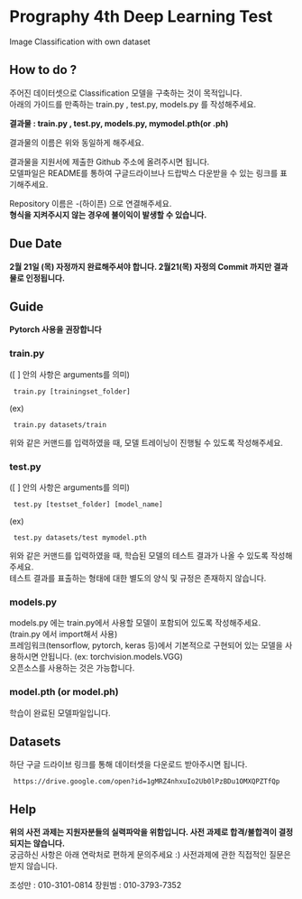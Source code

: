 # Prography 4th Deep Learning Test
Image Classification with own dataset


## How to do ?
주어진 데이터셋으로  Classification 모델을 구축하는 것이 목적입니다.  
아래의 가이드를 만족하는 train.py , test.py, models.py 를 작성해주세요.  

**결과물 : train.py , test.py, models.py, mymodel.pth(or .ph)**

결과물의 이름은 위와 동일하게 해주세요.  

결과물을 지원서에 제출한 Github 주소에 올려주시면 됩니다.  
모델파일은 README를 통하여 구글드라이브나 드랍박스 다운받을 수 있는 링크를 표기해주세요.  

Repository 이름은 -(하이픈) 으로 연결해주세요.    
**형식을 지켜주시지 않는 경우에 불이익이 발생할 수 있습니다.**  


## Due Date
**2월 21일 (목) 자정까지 완료해주셔야 합니다. 2월21(목) 자정의 Commit 까지만 결과물로 인정됩니다.**


## Guide
**Pytorch 사용을 권장합니다**


### train.py
([ ] 안의 사항은 arguments를 의미)
<pre><code> train.py [trainingset_folder] </code></pre>  
(ex)  
<pre><code> train.py datasets/train </code></pre>
위와 같은 커맨드를 입력하였을 때, 모델 트레이닝이 진행될 수 있도록 작성해주세요.


### test.py
([ ] 안의 사항은 arguments를 의미)
<pre><code> test.py [testset_folder] [model_name] </code></pre>
(ex)  
<pre><code> test.py datasets/test mymodel.pth </code></pre>
위와 같은 커맨드를 입력하였을 때, 학습된 모델의 테스트 결과가 나올 수 있도록 작성해주세요.  
테스트 결과를 표출하는 형태에 대한 별도의 양식 및 규정은 존재하지 않습니다.  


### models.py
models.py 에는 train.py에서 사용할 모델이 포함되어 있도록 작성해주세요. (train.py 에서 import해서 사용)  
프레임워크(tensorflow, pytorch, keras 등)에서 기본적으로 구현되어 있는 모델을 사용하시면 안됩니다. (ex: torchvision.models.VGG)  
오픈소스를 사용하는 것은 가능합니다.  


### model.pth (or model.ph)
학습이 완료된 모델파일입니다.


## Datasets
하단 구글 드라이브 링크를 통해 데이터셋을 다운로드 받아주시면 됩니다.
<pre><code> https://drive.google.com/open?id=1gMRZ4nhxuIo2Ub0lPzBDu1OMXQPZTfQp </code></pre>


## Help
**위의 사전 과제는 지원자분들의 실력파악을 위함입니다. 사전 과제로 합격/불합격이 결정되지는 않습니다.**  
궁금하신 사항은 아래 연락처로 편하게 문의주세요 :)
사전과제에 관한 직접적인 질문은 받지 않습니다.

조성만 : 010-3101-0814
장원범 : 010-3793-7352
